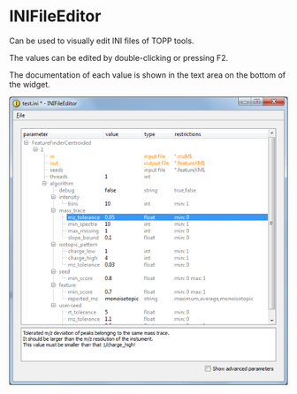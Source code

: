 INIFileEditor
============

Can be used to visually edit INI files of TOPP tools.

The values can be edited by double-clicking or pressing F2.

The documentation of each value is shown in the text area on the bottom of the widget.

![](../images/topp/INIFileEditor.png)
